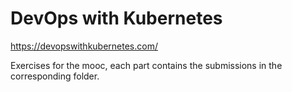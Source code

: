 # DevOps with Kubernetes

https://devopswithkubernetes.com/

Exercises for the mooc, each part contains the submissions in the corresponding folder.